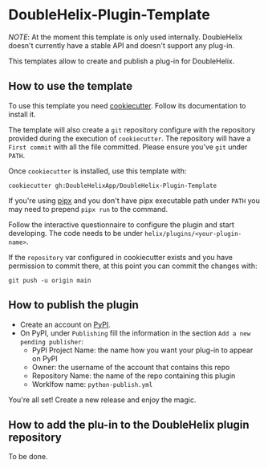 # DoubleHelix-Plugin-Template
*NOTE*: At the moment this template is only used internally. DoubleHelix doesn't currently have a stable API and doesn't support any plug-in.

This templates allow to create and publish a plug-in for DoubleHelix.

## How to use the template
To use this template you need [cookiecutter](https://cookiecutter.readthedocs.io/en/stable/). Follow its documentation to install it.

The template will also create a `git` repository configure with the repository provided during the execution of `cookiecutter`. The repository will have a `First commit` with all the file committed. Please ensure you've `git` under `PATH`.

Once `cookiecutter` is installed, use this template with:
```
cookiecutter gh:DoubleHelixApp/DoubleHelix-Plugin-Template
```

If you're using [pipx](https://github.com/pypa/pipx) and you don't have pipx executable path under `PATH` you may need to prepend `pipx run` to the command.

Follow the interactive questionnaire to configure the plugin and start developing. The code needs to be under `helix/plugins/<your-plugin-name>`.

If the `repository` var configured in cookiecutter exists and you have permission to commit there, at this point you can commit the changes with:
```
git push -u origin main
```

## How to publish the plugin
- Create an account on [PyPI](https://pypi.org/).
- On PyPI, under `Publishing` fill the information in the section `Add a new pending publisher`:
    - PyPI Project Name: the name how you want your plug-in to appear on PyPI
    - Owner: the username of the account that contains this repo
    - Repository Name: the name of the repo containing this plugin
    - Worklfow name: `python-publish.yml`

You're all set! Create a new release and enjoy the magic.

## How to add the plu-in to the DoubleHelix plugin repository

To be done.